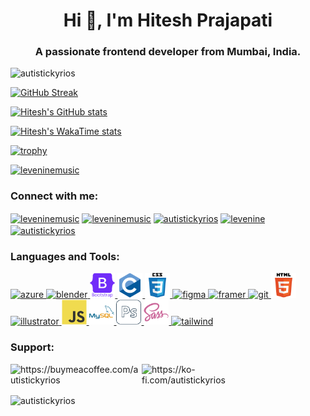 <h1 align="center">Hi 👋, I'm Hitesh Prajapati</h1>
<h3 align="center">A passionate frontend developer from Mumbai, India.</h3>

<p align="left"> <img src="https://komarev.com/ghpvc/?username=autistickyrios&label=Profile%20views&color=0e75b6&style=flat" alt="autistickyrios" /> </p>

[![GitHub Streak](https://streak-stats.demolab.com?user=autistickyrios&theme=dark&border_radius=20&date_format=%5BY%20%5DM%20j)](https://git.io/streak-stats)

[![Hitesh's GitHub stats](https://github-readme-stats.vercel.app/api?username=autistickyrios&theme=ambient_gradient )](https://github.com/autistickyrios/github-readme-stats )

[![Hitesh's WakaTime stats](https://github-readme-stats.vercel.app/api/wakatime?username=autistickyrios)](https://github.com/autistickyrio/github-readme-stats)



[![trophy](https://github-profile-trophy.vercel.app/?username=autistickyrios)](https://github.com/autistickyrios/github-profile-trophy)

<p align="left"> <a href="https://twitter.com/leveninemusic" target="blank"><img src="https://img.shields.io/twitter/follow/leveninemusic?logo=twitter&style=for-the-badge" alt="leveninemusic" /></a> </p>

<h3 align="left">Connect with me:</h3>
<p align="left">
<a href="https://twitter.com/leveninemusic" target="blank"><img align="center" src="https://raw.githubusercontent.com/rahuldkjain/github-profile-readme-generator/master/src/images/icons/Social/twitter.svg" alt="leveninemusic" height="30" width="40" /></a>
<a href="https://fb.com/leveninemusic" target="blank"><img align="center" src="https://raw.githubusercontent.com/rahuldkjain/github-profile-readme-generator/master/src/images/icons/Social/facebook.svg" alt="leveninemusic" height="30" width="40" /></a>
<a href="https://instagram.com/autistickyrios" target="blank"><img align="center" src="https://raw.githubusercontent.com/rahuldkjain/github-profile-readme-generator/master/src/images/icons/Social/instagram.svg" alt="autistickyrios" height="30" width="40" /></a>
<a href="https://www.youtube.com/c/levenine" target="blank"><img align="center" src="https://raw.githubusercontent.com/rahuldkjain/github-profile-readme-generator/master/src/images/icons/Social/youtube.svg" alt="levenine" height="30" width="40" /></a>
<a href="https://www.hackerrank.com/autistickyrios" target="blank"><img align="center" src="https://raw.githubusercontent.com/rahuldkjain/github-profile-readme-generator/master/src/images/icons/Social/hackerrank.svg" alt="autistickyrios" height="30" width="40" /></a>
</p>

<h3 align="left">Languages and Tools:</h3>
<p align="left"> <a href="https://azure.microsoft.com/en-in/" target="_blank" rel="noreferrer"> <img src="https://www.vectorlogo.zone/logos/microsoft_azure/microsoft_azure-icon.svg" alt="azure" width="40" height="40"/> </a> <a href="https://www.blender.org/" target="_blank" rel="noreferrer"> <img src="https://download.blender.org/branding/community/blender_community_badge_white.svg" alt="blender" width="40" height="40"/> </a> <a href="https://getbootstrap.com" target="_blank" rel="noreferrer"> <img src="https://raw.githubusercontent.com/devicons/devicon/master/icons/bootstrap/bootstrap-plain-wordmark.svg" alt="bootstrap" width="40" height="40"/> </a> <a href="https://www.cprogramming.com/" target="_blank" rel="noreferrer"> <img src="https://raw.githubusercontent.com/devicons/devicon/master/icons/c/c-original.svg" alt="c" width="40" height="40"/> </a> <a href="https://www.w3schools.com/css/" target="_blank" rel="noreferrer"> <img src="https://raw.githubusercontent.com/devicons/devicon/master/icons/css3/css3-original-wordmark.svg" alt="css3" width="40" height="40"/> </a> <a href="https://www.figma.com/" target="_blank" rel="noreferrer"> <img src="https://www.vectorlogo.zone/logos/figma/figma-icon.svg" alt="figma" width="40" height="40"/> </a> <a href="https://www.framer.com/" target="_blank" rel="noreferrer"> <img src="https://www.vectorlogo.zone/logos/framer/framer-icon.svg" alt="framer" width="40" height="40"/> </a> <a href="https://git-scm.com/" target="_blank" rel="noreferrer"> <img src="https://www.vectorlogo.zone/logos/git-scm/git-scm-icon.svg" alt="git" width="40" height="40"/> </a> <a href="https://www.w3.org/html/" target="_blank" rel="noreferrer"> <img src="https://raw.githubusercontent.com/devicons/devicon/master/icons/html5/html5-original-wordmark.svg" alt="html5" width="40" height="40"/> </a> <a href="https://www.adobe.com/in/products/illustrator.html" target="_blank" rel="noreferrer"> <img src="https://www.vectorlogo.zone/logos/adobe_illustrator/adobe_illustrator-icon.svg" alt="illustrator" width="40" height="40"/> </a> <a href="https://developer.mozilla.org/en-US/docs/Web/JavaScript" target="_blank" rel="noreferrer"> <img src="https://raw.githubusercontent.com/devicons/devicon/master/icons/javascript/javascript-original.svg" alt="javascript" width="40" height="40"/> </a> <a href="https://www.mysql.com/" target="_blank" rel="noreferrer"> <img src="https://raw.githubusercontent.com/devicons/devicon/master/icons/mysql/mysql-original-wordmark.svg" alt="mysql" width="40" height="40"/> </a> <a href="https://www.photoshop.com/en" target="_blank" rel="noreferrer"> <img src="https://raw.githubusercontent.com/devicons/devicon/master/icons/photoshop/photoshop-line.svg" alt="photoshop" width="40" height="40"/> </a> <a href="https://sass-lang.com" target="_blank" rel="noreferrer"> <img src="https://raw.githubusercontent.com/devicons/devicon/master/icons/sass/sass-original.svg" alt="sass" width="40" height="40"/> </a> <a href="https://tailwindcss.com/" target="_blank" rel="noreferrer"> <img src="https://www.vectorlogo.zone/logos/tailwindcss/tailwindcss-icon.svg" alt="tailwind" width="40" height="40"/> </a> </p>

<h3 align="left">Support:</h3>
<p><a href="https://buymeacoffee.com/autistickyrios"> <img align="left" src="https://cdn.buymeacoffee.com/buttons/v2/default-yellow.png" height="50" width="210" alt="https://buymeacoffee.com/autistickyrios" /></a><a href="https://ko-fi.com/https://ko-fi.com/autistickyrios"> <img align="left" src="https://cdn.ko-fi.com/cdn/kofi3.png?v=3" height="50" width="210" alt="https://ko-fi.com/autistickyrios" /></a></p><br><br>

<p>
  <img align="left" src="https://github-readme-stats.vercel.app/api/top-langs?username=autistickyrios&show_icons=true&locale=en&layout=compact" alt="autistickyrios" />
</p>




